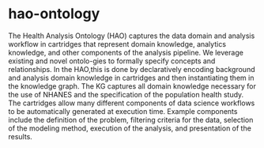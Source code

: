 # hao-ontology
The Health  Analysis  Ontology  (HAO)  captures  the data domain and analysis workflow in cartridges that represent domain knowledge, analytics knowledge, and other components of the analysis pipeline. We leverage existing and novel ontolo-gies to formally specify concepts and relationships. In the HAO,this is done by declaratively encoding background and analysis domain knowledge in cartridges and then instantiating them in the knowledge graph. The KG captures all domain knowledge necessary for the use of NHANES and the specification of the population health study. The cartridges allow many different components  of  data  science  workflows  to  be  automatically generated  at  execution  time.  Example  components  include the  definition  of  the  problem,  filtering  criteria  for  the  data, selection of the modeling method, execution of the analysis, and presentation of the results.
